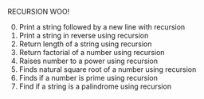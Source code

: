 RECURSION WOO!

0. Print a string followed by a new line with recursion<br>
1. Print a string in reverse using recursion<br>
2. Return length of a string using recursion<br>
3. Return factorial of a number using recursion<br>
4. Raises number to a power using recursion<br>
5. Finds natural square root of a number using recursion<br>
6. Finds if a number is prime using recursion<br>
7. Find if a string is a palindrome using recursion<br>
